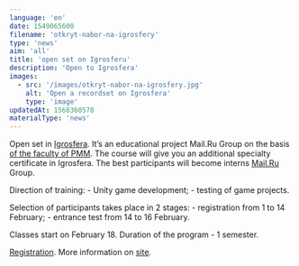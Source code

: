 ```yaml
---
language: 'en'
date: 1549065600
filename: 'otkryt-nabor-na-igrosfery'
type: 'news'
aim: 'all'
title: 'open set on Igrosferu'
description: 'Open to Igrosfera'
images:
  - src: '/images/otkryt-nabor-na-igrosfery.jpg'
    alt: 'Open a recordset on Igrosfera'
    type: 'image'
updatedAt: 1568360578
materialType: 'news'
---
```

Open set in [Igrosfera](https://vk.com/vgu.sphera). It’s an educational project Mail.Ru Group on the basis [of the faculty of PMM](https://vk.com/amm_vsu). The course will give you an additional specialty certificate in Igrosfera. The best participants will become interns [Mail.Ru](https://vk.com/away.php?to=http%3A%2F%2FMail.Ru&post=-131429_6021&cc_key=) Group.

Direction of training: - Unity game development; - testing of game projects.

Selection of participants takes place in 2 stages: - registration from 1 to 14 February; - entrance test from 14 to 16 February.

Classes start on February 18. Duration of the program - 1 semester.

[Registration](https://vk.cc/8ZxEQk). More information on [site](https://vk.com/away.php?to=https%3A%2F%2Fvgu.sphere.mail.ru%2Fpages%2Fabout%2F&post=-131429_6021&cc_key=).

